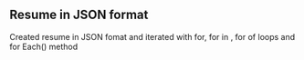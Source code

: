 <h2> Resume in JSON format </h2>
<p> Created resume in JSON fomat and iterated with for, for in , for of loops and for Each() method </p>
